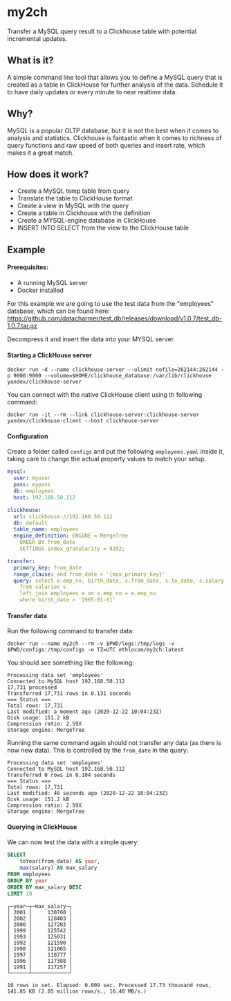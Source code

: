 # my2ch
Transfer a MySQL query result to a Clickhouse table with potential incremental updates.

## What is it?
A simple command line tool that allows you to define a MySQL query that is created as a table in ClickHouse for further analysis of the data. Schedule it to have daily updates or every minute to near realtime data.

## Why?
MySQL is a popular OLTP database, but it is not the best when it comes to analysis and statistics. Clickhouse is fantastic when it comes to richness  of query functions and raw speed of both queries and insert rate, which makes it a great match.

## How does it work?

* Create a MySQL temp table from query
* Translate the table to ClickHouse format
* Create a view in MySQL with the query
* Create a table in Clickhouse with the definition
* Create a MYSQL-engine database in ClickHouse
* INSERT INTO SELECT from the view to the ClickHouse table

## Example

#### Prerequisites: 
* A running MySQL server
* Docker installed

For this example we are going to use the test data from the "employees" database, which can be found here: https://github.com/datacharmer/test_db/releases/download/v1.0.7/test_db-1.0.7.tar.gz

Decompress it and insert the data into your MYSQL server.

#### Starting a ClickHouse server
```shell
docker run -d --name clickhouse-server --ulimit nofile=262144:262144 -p 9000:9000 --volume=$HOME/clickhouse_database:/var/lib/clickhouse yandex/clickhouse-server
```

You can connect with the native ClickHouse client using th following command:
```shell
docker run -it --rm --link clickhouse-server:clickhouse-server yandex/clickhouse-client --host clickhouse-server
```


#### Configuration
Create a folder called `configs` and put the following `employees.yaml` inside it, taking care to change the actual property values to match your setup. 
```yaml
mysql:
  user: myuser
  pass: mypass
  db: employees
  host: 192.168.50.112

clickhouse:
  url: clickhouse://192.168.50.112
  db: default
  table_name: employees
  engine_definition: ENGINE = MergeTree
    ORDER BY from_date
    SETTINGS index_granularity = 8192;

transfer:
  primary_key: from_date
  range_clause: and from_date > '{max_primary_key}'
  query: select e.emp_no, birth_date, s.from_date, s.to_date, s.salary
    from salaries s
    left join employees e on s.emp_no = e.emp_no
    where birth_date > '1965-01-01'
```

#### Transfer data
Run the following command to transfer data:
```shell
docker run --name my2ch --rm -v $PWD/logs:/tmp/logs -v $PWD/configs:/tmp/configs -e TZ=UTC ethlocom/my2ch:latest
```

You should see something like the following:
```shell
Processing data set 'employees'
Connected to MySQL host 192.168.50.112
17,731 processed
Transferred 17,731 rows in 0.131 seconds
=== Status ===
Total rows: 17,731
Last modified: a moment ago (2020-12-22 10:04:23Z)
Disk usage: 151.2 kB
Compression ratio: 2.59X
Storage engine: MergeTree
```

Running the same command again should not transfer any data (as there is now new data). This is controlled by the `from_date` in the query:
```
Processing data set 'employees'
Connected to MySQL host 192.168.50.112
Transferred 0 rows in 0.104 seconds
=== Status ===
Total rows: 17,731
Last modified: 40 seconds ago (2020-12-22 10:04:23Z)
Disk usage: 151.2 kB
Compression ratio: 2.59X
Storage engine: MergeTree
```

#### Querying in ClickHouse
We can now test the data with a simple query:
```sql
SELECT
    toYear(from_date) AS year,
    max(salary) AS max_salary
FROM employees
GROUP BY year
ORDER BY max_salary DESC
LIMIT 10
```

```
┌─year─┬─max_salary─┐
│ 2001 │     130760 │
│ 2002 │     128403 │
│ 2000 │     127203 │
│ 1999 │     125542 │
│ 1993 │     125031 │
│ 1992 │     121590 │
│ 1998 │     121065 │
│ 1997 │     118777 │
│ 1996 │     117388 │
│ 1991 │     117257 │
└──────┴────────────┘

10 rows in set. Elapsed: 0.009 sec. Processed 17.73 thousand rows, 141.85 KB (2.05 million rows/s., 16.40 MB/s.) 
```